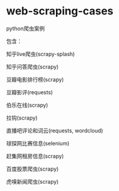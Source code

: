 # web-scraping-cases
python爬虫案例

包含：

知乎live爬虫(scrapy-splash)

知乎问答爬虫(scrapy)

豆瓣电影排行榜(scrapy)

豆瓣影评(requests)

伯乐在线(scrapy)

拉钩(scrapy)

直播吧评论和词云(requests, wordcloud)

球探网比赛信息(selenium)

赶集网租房信息(scrapy)

百度股票爬虫(scrapy)

虎嗅新闻爬虫(scrapy)

